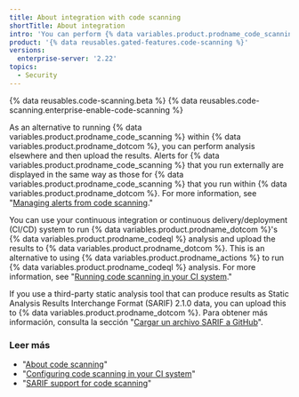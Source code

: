 ```yaml
---
title: About integration with code scanning
shortTitle: About integration
intro: 'You can perform {% data variables.product.prodname_code_scanning %} externally and then display the results in {% data variables.product.prodname_dotcom %}.'
product: '{% data reusables.gated-features.code-scanning %}'
versions:
  enterprise-server: '2.22'
topics:
  - Security
---
```


{% data reusables.code-scanning.beta %}
{% data reusables.code-scanning.enterprise-enable-code-scanning %}

As an alternative to running {% data variables.product.prodname_code_scanning %} within {% data variables.product.prodname_dotcom %}, you can perform analysis elsewhere and then upload the results. Alerts for {% data variables.product.prodname_code_scanning %} that you run externally are displayed in the same way as those for  {% data variables.product.prodname_code_scanning %} that you run within {% data variables.product.prodname_dotcom %}. For more information, see "[Managing alerts from code scanning](/github/finding-security-vulnerabilities-and-errors-in-your-code/managing-alerts-from-code-scanning)."

You can use your continuous integration or continuous delivery/deployment (CI/CD) system to run {% data variables.product.prodname_dotcom %}'s {% data variables.product.prodname_codeql %} analysis and upload the results to {% data variables.product.prodname_dotcom %}. This is an alternative to using {% data variables.product.prodname_actions %} to run {% data variables.product.prodname_codeql %} analysis. For more information, see "[Running code scanning in your CI system](/github/finding-security-vulnerabilities-and-errors-in-your-code/running-code-scanning-in-your-ci-system)."

If you use a third-party static analysis tool that can produce results as Static Analysis Results Interchange Format (SARIF) 2.1.0 data, you can upload this to {% data variables.product.prodname_dotcom %}. Para obtener más información, consulta la sección "[Cargar un archivo SARIF a GitHub](/github/finding-security-vulnerabilities-and-errors-in-your-code/uploading-a-sarif-file-to-github)".

### Leer más

* "[About code scanning](/github/finding-security-vulnerabilities-and-errors-in-your-code/about-code-scanning)"
* "[Configuring code scanning in your CI system](/github/finding-security-vulnerabilities-and-errors-in-your-code/configuring-code-scanning-in-your-ci-system)"
* "[SARIF support for code scanning](/github/finding-security-vulnerabilities-and-errors-in-your-code/sarif-support-for-code-scanning)"
